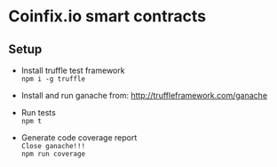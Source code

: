 # Coinfix.io smart contracts


## Setup

- Install truffle test framework  
	``npm i -g truffle``

- Install and run ganache from: http://truffleframework.com/ganache

- Run tests  
	``npm t``
	
- Generate code coverage report  
	``Close ganache!!!``  
	``npm run coverage``
	
